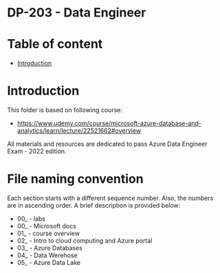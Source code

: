 
# DP-203 - Data Engineer

# Table of content

- [Introduction](#introduction)

# Introduction

This folder is based on following course:

- https://www.udemy.com/course/microsoft-azure-database-and-analytics/learn/lecture/22521662#overview

All materials and resources are dedicated to pass Azure Data Engineer Exam - 2022 edition.

# File naming convention

Each section starts with a different sequence number. Also, the numbers are in ascending order. A brief description is provided below:

- 00_ - labs
- 00_ - Microsoft docs
- 01_ - course overview
- 02_ - Intro to cloud computing and Azure portal
- 03_ - Azure Databases
- 04_ - Data Werehose
- 05_ - Azure Data Lake